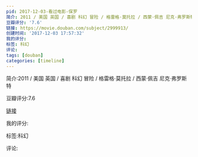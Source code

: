 ```yaml
---
pid: 2017-12-03-看过电影-保罗
简介: 2011 / 美国 英国 / 喜剧 科幻 冒险 / 格雷格·莫托拉 / 西蒙·佩吉 尼克·弗罗斯特
豆瓣评分: '7.6'
链接: https://movie.douban.com/subject/2999913/
创建时间: '2017-12-03 17:57:32'
我的评分:
标签: 科幻
评论:
tags: [douban]
categories: [timeline]
---
```

简介:2011 / 美国 英国 / 喜剧 科幻 冒险 / 格雷格·莫托拉 / 西蒙·佩吉 尼克·弗罗斯特

豆瓣评分:7.6

[链接](https://movie.douban.com/subject/2999913/)

我的评分:

标签:科幻

评论:

